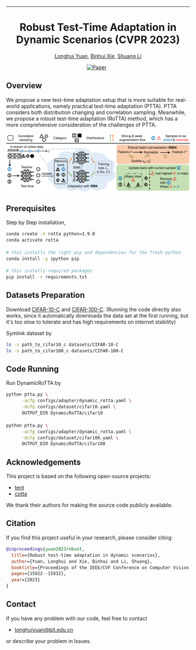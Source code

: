  ---

<div align="center">    
 
# Robust Test-Time Adaptation in Dynamic Scenarios (CVPR 2023)

[Longhui Yuan](https://yuanlonghui.github.io), [Binhui Xie](https://binhuixie.github.io), [Shuang Li](https://shuangli.xyz)


[![Paper](https://img.shields.io/badge/Paper-arXiv-%23B31B1B?style=flat-square)](https://arxiv.org/abs/2303.13899)&nbsp;&nbsp;

</div>

<!-- - [Overview](#overview)
- [Prerequisites Installation](#prerequisites)
- [Datasets Preparation](#datasets-preparation)
- [Code Running](#code-running)
- [Acknowledgements](#acknowledgements)
- [Contact](#contact) -->
<!-- - [Citation](#citation) -->



## Overview
We propose a new test-time adaptation setup that is more suitable for real-world applications, namely practical test-time adaptation (PTTA). 
PTTA considers both distribution changing and correlation sampling.
Meanwhile, we propose a robust test-time adaptation (RoTTA) method, which has a more comprehensive consideration of the challenges of PTTA.

![image](./resources/framework.png)

## Prerequisites
Step by Step installation,
```bash
conda create -n rotta python=3.9.0
conda activate rotta

# this installs the right pip and dependencies for the fresh python
conda install -y ipython pip

# this installs required packages
pip install -r requirements.txt
```


## Datasets Preparation
Download [CIFAR-10-C](https://zenodo.org/record/2535967#.ZDETTHZBxhF) and [CIFAR-100-C](https://zenodo.org/record/3555552#.ZDES-XZBxhE). (Running the code directly also works, since it automatically downloads the data set at the first running, but it's too slow to tolerate and has high requirements on internet stability)

Symlink dataset by
```bash
ln -s path_to_cifar10_c datasets/CIFAR-10-C
ln -s path_to_cifar100_c datasets/CIFAR-100-C

```


## Code Running
Run DynamicRoTTA by
```bash
python ptta.py \
      -acfg configs/adapter/dynamic_rotta.yaml \
      -dcfg configs/dataset/cifar10.yaml \
      OUTPUT_DIR DynamicRoTTA/cifar10

python ptta.py \
      -acfg configs/adapter/dynamic_rotta.yaml \
      -dcfg configs/dataset/cifar100.yaml \
      OUTPUT_DIR DynamicRoTTA/cifar100
```

## Acknowledgements
This project is based on the following open-source projects: 
- [tent](https://github.com/DequanWang/tent) 
- [cotta](https://github.com/qinenergy/cotta)

We thank their authors for making the source code publicly available.


## Citation

If you find this project useful in your research, please consider citing:
```bibtex
@inproceedings{yuan2023robust,
  title={Robust test-time adaptation in dynamic scenarios},
  author={Yuan, Longhui and Xie, Binhui and Li, Shuang},
  booktitle={Proceedings of the IEEE/CVF Conference on Computer Vision and Pattern Recognition},
  pages={15922--15932},
  year={2023}
}
``` 

## Contact
If you have any problem with our code, feel free to contact 
- longhuiyuan@bit.edu.cn

or describe your problem in Issues.



